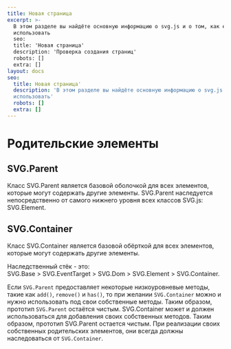 ```yaml
---
title: Новая страница
excerpt: >-
  В этом разделе вы найдёте основную информацию о svg.js и о том, как его
  использовать
  seo:
  title: 'Новая страница'
  description: 'Проверка создания страниц'
  robots: []
  extra: []
layout: docs
seo:
  title: Новая страница'
  description: 'В этом разделе вы найдёте основную информацию о svg.js и о том, как его
  использовать'
  robots: []
  extra: []
---
```


# Родительские элементы

## SVG.Parent

Класс SVG.Parent является базовой оболочкой для всех элементов, которые могут содержать другие элементы. SVG.Parent наследуется непосредственно от самого нижнего уровня всех классов SVG.js: SVG.Element. 

## SVG.Container

Класс SVG.Container является базовой обёрткой для всех элементов, которые могут содержать другие элементы.

Наследственный стёк - это:  
SVG.Base > SVG.EventTarget > SVG.Dom > SVG.Element > SVG.Container.

Если `SVG.Parent` предоставляет некоторые низкоуровневые методы, такие как `add()`, `remove()` и `has()`, то при желании `SVG.Container` можно и нужно использовать под свои собственные методы. Таким образом, прототип `SVG.Parent` остаётся чистым.
 SVG.Container может и должен использоваться для добавления своих собственных методов. Таким образом, прототип SVG.Parent остается чистым. При реализации своих собственных родительских элементов, они всегда должны наследоваться от `SVG.Container`.
